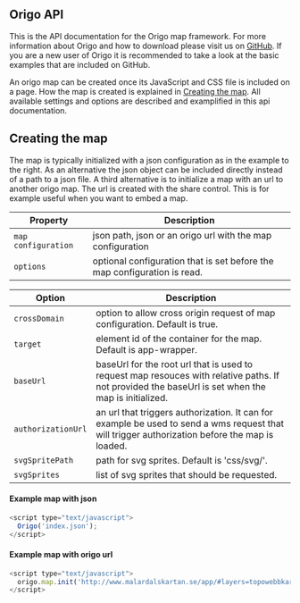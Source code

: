## Origo API

This is the API documentation for the Origo map framework. For more information about Origo and how to download please visit us on [GitHub](https://github.com/origo-map/origo). If you are a new user of Origo it is recommended to take a look at the basic examples that are included on GitHub.

An origo map can be created once its JavaScript and CSS file is included on a page. How the map is created is explained in [Creating the map](#creating-the-map). All available settings and options are described and examplified in this api documentation.

## Creating the map

The map is typically initialized with a json configuration as in the example to the right. As an alternative the json object can be included directly instead of a path to a json file. A third alternative is to initialize a map with an url to another origo map. The url is created with the share control. This is for example useful when you want to embed a map.

Property | Description
---|---
`map configuration` | json path, json or an origo url with the map configuration
`options` | optional configuration that is set before the map configuration is read.

Option | Description
---|---
`crossDomain` | option to allow cross origin request of map configuration. Default is true.
`target` | element id of the container for the map. Default is app-wrapper.
`baseUrl` | baseUrl for the root url that is used to request map resouces with relative paths. If not provided the baseUrl is set when the map is initialized.
`authorizationUrl` | an url that triggers authorization. It can for example be used to send a wms request that will trigger authorization before the map is loaded.
`svgSpritePath` | path for svg sprites. Default is 'css/svg/'.
`svgSprites` | list of svg sprites that should be requested.


#### Example map with json

```javascript
<script type="text/javascript">
  Origo('index.json');
</script>
```


#### Example map with origo url

```javascript
<script type="text/javascript">
  origo.map.init('http://www.malardalskartan.se/app/#layers=topowebbkartan_nedtonad/v/1/s/0,vasteras/v/1/s/0,samhalls_projekt/v/1/s/0&center=172605,6596280&zoom=2&pin=348078,6686310&map=malardalskartan');
</script>
```
